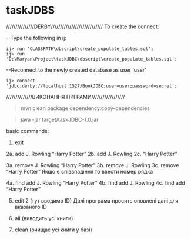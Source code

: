 # taskJDBS
///////////////DERBY////////////////////////////
To create the connect:

--Type the following in ij:  	

	ij> run 'CLASSPATH\dbscript\create_populate_tables.sql';
	ij> run 'D:\Maryan\Project\taskJDBC\dbscript\create_populate_tables.sql';

--Reconnect to the newly created database as user 'user'

	ij> connect 'jdbc:derby://localhost:1527/BookJDBC;user=user;password=secret';



//////////////ВИКОНАННЯ ПРГРАМИ//////////////////

>mvn clean package  dependency:copy-dependencies

>java -jar target/taskJDBC-1.0.jar

basic commands:

1. exit

2a. add J. Rowling “Harry Potter”
2b. add J. Rowling
2c. “Harry Potter”

3a. remove J. Rowling “Harry Potter”
3b. remove J. Rowling 
3c. remove “Harry Potter”
Якщо є співвпадіння то ввести номер рядка

4a. find add J. Rowling “Harry Potter”
4b. find add J. Rowling 
4c. find add “Harry Potter”

5.  edit 2 (тут вводимо ID)
    Далі програма просить оновлені дані для вказаного ID

6.  all	(виводить усі книги)

7.  clean (очищає усі книги у базі)



